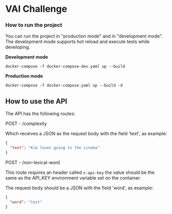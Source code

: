 # VAI Challenge

### How to run the project

You can run the project in "production mode" and in "development mode". The development mode supports hot reload and execute tests while developing.


**Development mode**
```shell
docker-compose -f docker-compose-dev.yaml up --build
```

**Production mode**
```shell
docker-compose -f docker-compose.yaml up --build -d
```

## How to use the API
The API has the following routes:

POST - /complexity

Which receives a JSON as the request body with the field 'text', as example:

```json
{
  "text": "Kim loves going to the cinema"
}
```

POST - /non-lexical-word

This route requires an header called `x-api-key` the value should be the same as the API_KEY environment variable set on the container.

The request body should be a JSON with the field 'word', as example:
```json
{
  "word": "test"
}
```
